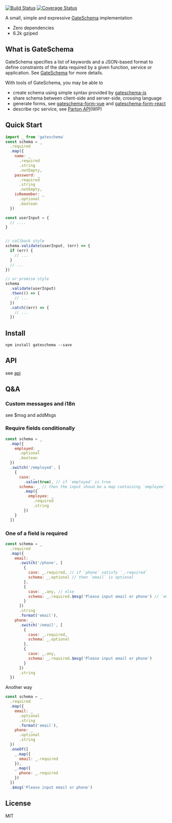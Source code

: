 [![Build Status](https://travis-ci.org/GateSchema/gateschema-js.svg?branch=master)](https://travis-ci.org/GateSchema/gateschema-js)  [![Coverage Status](https://coveralls.io/repos/github/GateSchema/gateschema-js/badge.svg)](https://coveralls.io/github/GateSchema/gateschema-js)

A small, simple and expressive [GateSchema](https://github.com/GateSchema/GateSchema) implementation  
* Zero dependencies  
* 6.2k gziped  

## What is GateSchema  
GateSchema specifies a list of keywords and a JSON-based format to define constraints of the data required by a given function, service or application. See [GateSchema](https://github.com/GateSchema/GateSchema) for more details.  

With tools of GateSchema, you may be able to  
* create schema using simple syntax provided by [gateschema-js](https://github.com/GateSchema/gateschema-js)   
* share schema between client-side and server-side, crossing language    
* generate forms, see [gateschema-form-vue](https://github.com/GateSchema/gateschema-form-vue) and [gateschema-form-react](https://github.com/GateSchema/gateschema-form-react)  
* describe rpc service, see [Parton API](https://github.com/partonio/PartonAPI-Specification)(WIP)


## Quick Start  
```js  
import _ from 'gateschema'  
const schema = _
  .required
  .map({
    name: _
      .required
      .string
      .notEmpty,
    password: _
      .required
      .string
      .notEmpty,
    isRemember: _
      .optional
      .boolean
  })

const userInput = {
  // ....
} 


// callback style
schema.validate(userInput, (err) => {
  if (err) {
    // ...
  }
  // ...
})

// or promise style 
schema
  .validate(userInput)
  .then(() => {
    // ...
  })
  .catch((err) => {
    // ...
  })

```

## Install  
```
npm install gateschema --save  
```

## API  
see [api](docs/api.md)  

## Q&A  
### Custom messages and i18n  
  see $msg and addMsgs

### Require fields conditionally  
```js  
const schema = _
  .map({
    employed: _
      .optional
      .boolean
  })
  .switch('/employed', [
    {
      case: _
        .value(true), // if `employed` is true
      schema: _ // then the input shoud be a map containing `employee` key
        .map({
          employee: _
            .required
            .string
        })
    }
  ])
```
### One of a field is required  
```js
const schema = _
  .required
  .map({
    email: _
      .switch('/phone', [
        {
          case: _.required, // if `phone` satisfy `_.required`
          schema: _.optional // then `email` is optional
        },
        {
          case: _.any, // else 
          schema: _.required.$msg('Please input email or phone') // `email` is required
        }
      ])
      .string
      .format('email'),
    phone: _
      .switch('/email', [
        {
          case: _.required,
          schema: _.optional
        },
        {
          case: _.any,
          schema: _.required.$msg('Please input email or phone')
        }
      ])
      .string
  })
```
Another way  
```js
const schema = _
  .required
  .map({
    email: _
      .optional
      .string
      .format('email'),
    phone: _
      .optional
      .string
  })
  .oneOf([
    _.map({
      email: _.required
    }),
    _.map({
      phone: _.required
    })
  ])
  .$msg('Please input email or phone')
```

## License  
MIT
